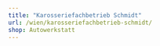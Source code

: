 ```yaml
---
title: "Karosseriefachbetrieb Schmidt"
url: /wien/karosseriefachbetrieb-schmidt/
shop: Autowerkstatt
---
```

